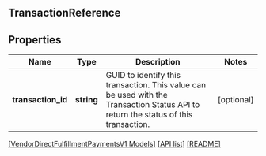 ## TransactionReference

## Properties

Name | Type | Description | Notes
------------ | ------------- | ------------- | -------------
**transaction_id** | **string** | GUID to identify this transaction. This value can be used with the Transaction Status API to return the status of this transaction. | [optional]

[[VendorDirectFulfillmentPaymentsV1 Models]](../) [[API list]](../../Api) [[README]](../../../README.md)
